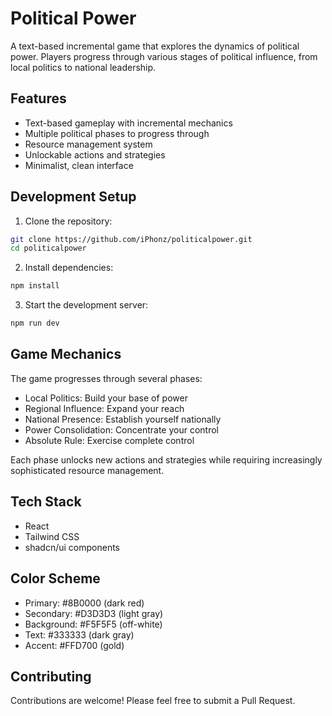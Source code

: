 # Political Power

A text-based incremental game that explores the dynamics of political power. Players progress through various stages of political influence, from local politics to national leadership.

## Features

- Text-based gameplay with incremental mechanics
- Multiple political phases to progress through
- Resource management system
- Unlockable actions and strategies
- Minimalist, clean interface

## Development Setup

1. Clone the repository:
```bash
git clone https://github.com/iPhonz/politicalpower.git
cd politicalpower
```

2. Install dependencies:
```bash
npm install
```

3. Start the development server:
```bash
npm run dev
```

## Game Mechanics

The game progresses through several phases:
- Local Politics: Build your base of power
- Regional Influence: Expand your reach
- National Presence: Establish yourself nationally
- Power Consolidation: Concentrate your control
- Absolute Rule: Exercise complete control

Each phase unlocks new actions and strategies while requiring increasingly sophisticated resource management.

## Tech Stack

- React
- Tailwind CSS
- shadcn/ui components

## Color Scheme

- Primary: #8B0000 (dark red)
- Secondary: #D3D3D3 (light gray)
- Background: #F5F5F5 (off-white)
- Text: #333333 (dark gray)
- Accent: #FFD700 (gold)

## Contributing

Contributions are welcome! Please feel free to submit a Pull Request.